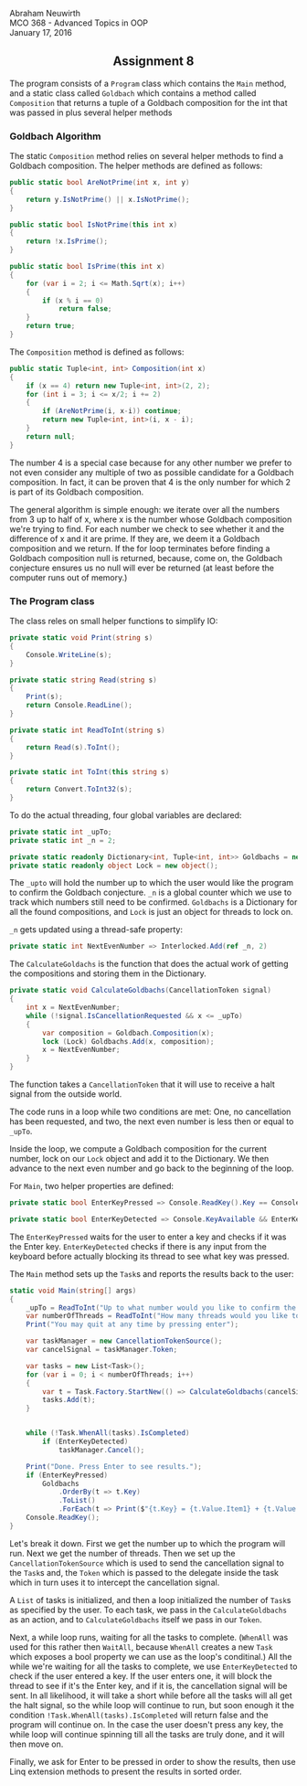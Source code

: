 Abraham Neuwirth
<br/>MCO 368 - Advanced Topics in OOP
<br/> January 17, 2016
<center><h2> Assignment 8</h2></center>


The program consists of a `Program` class which contains the `Main` method, and a static class called `Goldbach` which contains a method called `Composition` that returns a tuple of a Goldbach composition for the int that was passed in plus several helper methods
### Goldbach Algorithm
The static `Composition` method relies on several helper methods to find a Goldbach composition. The helper methods are defined as follows:

```csharp
public static bool AreNotPrime(int x, int y)
{
    return y.IsNotPrime() || x.IsNotPrime();
}

public static bool IsNotPrime(this int x)
{
    return !x.IsPrime();
}

public static bool IsPrime(this int x)
{
    for (var i = 2; i <= Math.Sqrt(x); i++)
    {
        if (x % i == 0)
            return false;
    }
    return true;
}
```

The `Composition` method is defined as follows:

```csharp
public static Tuple<int, int> Composition(int x)
{
    if (x == 4) return new Tuple<int, int>(2, 2);
    for (int i = 3; i <= x/2; i += 2)
    {
        if (AreNotPrime(i, x-i)) continue;
        return new Tuple<int, int>(i, x - i);
    }
    return null;
}
```

The number 4 is a special case because for any other number we prefer to not even consider any multiple of two as possible candidate for a Goldbach composition. In fact, it can be proven that 4 is the only number for which 2 is part of its Goldbach composition.

The general algorithm is simple enough: we iterate over all the numbers from 3 up to half of x, where x is the number whose Goldbach composition we're trying to find. For each number we check to see whether it and the difference of x and it are prime. If they are, we deem it a Goldbach composition and we return. If the for loop terminates before finding a Goldbach composition null is returned, because, come on, the Goldbach conjecture ensures us no null will ever be returned (at least before the computer runs out of memory.)


### The Program class
The class reles on small helper functions to simplify IO:

```csharp
private static void Print(string s)
{
    Console.WriteLine(s);
}

private static string Read(string s)
{
    Print(s);
    return Console.ReadLine();
}

private static int ReadToInt(string s)
{
    return Read(s).ToInt();
}

private static int ToInt(this string s)
{
    return Convert.ToInt32(s);
}
```

To do the actual threading, four global variables are declared:

```csharp
private static int _upTo;
private static int _n = 2;

private static readonly Dictionary<int, Tuple<int, int>> Goldbachs = new Dictionary<int, Tuple<int, int>>();
private static readonly object Lock = new object();
```
The `_upto` will hold the number up to which the user would like the program to confirm the Goldbach conjecture. `_n` is a global counter which we use to track which numbers still need to be confirmed. `Goldbachs` is a Dictionary for all the found compositions, and `Lock` is just an object for threads to lock on.

`_n` gets updated using a thread-safe property:

```csharp
private static int NextEvenNumber => Interlocked.Add(ref _n, 2)
```

The `CalculateGoldachs` is the function that does the actual work of getting the compositions and storing them in the Dictionary.

```csharp
private static void CalculateGoldbachs(CancellationToken signal)
{
    int x = NextEvenNumber;
    while (!signal.IsCancellationRequested && x <= _upTo)
    {
        var composition = Goldbach.Composition(x);
        lock (Lock) Goldbachs.Add(x, composition);
        x = NextEvenNumber;
    }     
}
```
The function takes a `CancellationToken` that it will use to receive a halt signal from the outside world.

The code runs in a loop while two conditions are met: One, no cancellation has been requested, and two, the next even number is less then or equal to `_upTo`.

Inside the loop, we compute a Goldbach composition for the current number, lock on our `Lock` object and add it to the Dictionary. We then advance to the next even number and go back to the beginning of the loop.

For `Main`, two helper properties are defined:

```csharp
private static bool EnterKeyPressed => Console.ReadKey().Key == ConsoleKey.Enter;

private static bool EnterKeyDetected => Console.KeyAvailable && EnterKeyPressed;
```

The `EnterKeyPressed` waits for the user to enter a key and checks if it was the Enter key. `EnterKeyDetected` checks if there is any input from the keyboard before actually blocking its thread to see what key was pressed.

The `Main` method sets up the `Task`s and reports the results back to the user:

```csharp
static void Main(string[] args)
{
    _upTo = ReadToInt("Up to what number would you like to confirm the Goldbach conjecture?");
    var numberOfThreads = ReadToInt("How many threads would you like to use?");
    Print("You may quit at any time by pressing enter");

    var taskManager = new CancellationTokenSource();
    var cancelSignal = taskManager.Token;

    var tasks = new List<Task>();
    for (var i = 0; i < numberOfThreads; i++)
    {
        var t = Task.Factory.StartNew(() => CalculateGoldbachs(cancelSignal));
        tasks.Add(t);
    }


    while (!Task.WhenAll(tasks).IsCompleted)
        if (EnterKeyDetected)
            taskManager.Cancel();

    Print("Done. Press Enter to see results.");
    if (EnterKeyPressed)
        Goldbachs
            .OrderBy(t => t.Key)
            .ToList()
            .ForEach(t => Print($"{t.Key} = {t.Value.Item1} + {t.Value.Item2}"));
    Console.ReadKey();
}
```

Let's break it down. First we get the number up to which the program will run. Next we get the number of threads. Then we set up the `CancellationTokenSource` which is used to send the cancellation signal to the `Task`s and, the `Token` which is passed to the delegate inside the task which in turn uses it to intercept the cancellation signal.

A `List` of tasks is initialized, and then a loop initialized the number of `Task`s as specified by the user. To each task, we pass in the `CalculateGoldbachs` as an action, and to `CalculateGoldbachs` itself we pass in our `Token`.

Next, a while loop runs, waiting for all the tasks to complete. (`WhenAll` was used for this rather then `WaitAll`, because `WhenAll` creates a new `Task` which exposes a bool property we can use as the loop's conditinal.) All the while we're waiting for all the tasks to complete, we use `EnterKeyDetected` to check if the user entered a key. If the user enters one, it will block the thread to see if it's the Enter key, and if it is, the cancellation signal will be sent. In all likelihood, it will take a short while before all the tasks will all get the halt signal, so the while loop will continue to run, but soon enough it the condition `!Task.WhenAll(tasks).IsCompleted` will return false and the program will continue on. In the case the user doesn't press any key, the while loop will continue spinning till all the tasks are truly done, and it will then move on.

Finally, we ask for Enter to be pressed in order to show the results, then use Linq extension methods to present the results in sorted order.
